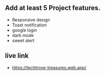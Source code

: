 ## Add at least 5 Project features.

- Responsive design
- Toast notification
- google login
- dark mode
- sweet alert


## live link 
- https://techtrove-treasures.web.app/